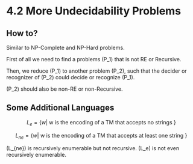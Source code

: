 # 4.2 More Undecidability Problems

## How to?

Similar to NP-Complete and NP-Hard problems.

First of all we need to find a problems \(P_1\) that is not RE or Recursive.

Then, we reduce \(P_1\) to another problem \(P_2\), such that the decider or recognizer of \(P_2\) could decide or recognize \(P_1\).

(P_2\) should also be non-RE or non-Recursive.

## Some Additional Languages

$$L_e = \{w |\text{ w is the encoding of a TM that accepts no strings }\}$$

$$L_{ne} = \{w |\text{ w is the encoding of a TM that accepts at least one string }\}$$

(L_{ne}) is recursively enumerable but not recursive.
\(L_e\) is not even recursively enumerable.

